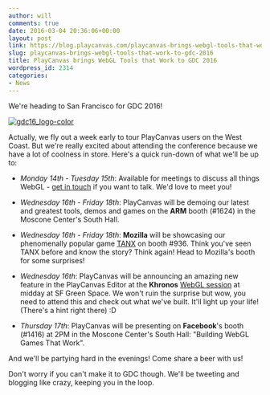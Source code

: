 ```yaml
---
author: will
comments: true
date: 2016-03-04 20:36:06+00:00
layout: post
link: https://blog.playcanvas.com/playcanvas-brings-webgl-tools-that-work-to-gdc-2016/
slug: playcanvas-brings-webgl-tools-that-work-to-gdc-2016
title: PlayCanvas brings WebGL Tools that Work to GDC 2016
wordpress_id: 2314
categories:
- News
---
```


We're heading to San Francisco for GDC 2016!

[![gdc16_logo-color](https://blog.playcanvas.com/wp-content/uploads/2016/03/gdc16_logo-color.png)](http://blog.playcanvas.com/wp-content/uploads/2016/03/gdc16_logo-color.png)

Actually, we fly out a week early to tour PlayCanvas users on the West Coast. But we're really excited about attending the conference because we have a lot of coolness in store. Here's a quick run-down of what we'll be up to:



	
  * _Monday 14th - Tuesday 15th_: Available for meetings to discuss all things WebGL - [get in touch](https://twitter.com/playcanvas) if you want to talk. We'd love to meet you!

	
  * _Wednesday 16th - Friday 18th_: PlayCanvas will be demoing our latest and greatest tools, demos and games on the **ARM** booth (#1624) in the Moscone Center's South Hall.

	
  * _Wednesday 16th - Friday 18th_: **Mozilla** will be showcasing our phenomenally popular game [TANX](http://tanx.playcanvas.com/) on booth #936. Think you've seen TANX before and know the story? Think again! Head to Mozilla's booth for some surprises!

	
  * _Wednesday 16th_: PlayCanvas will be announcing an amazing new feature in the PlayCanvas Editor at the **Khronos** [WebGL session](https://www.eventbrite.ca/e/webgl-gltf-session-tickets-21382183687) at midday at SF Green Space. We won't ruin the surprise but wow, you need to attend this and check out what we've built. It'll light up your life! (There's a hint right there) :D

	
  * _Thursday 17th_: PlayCanvas will be presenting on **Facebook**'s booth (#1416) at 2PM in the Moscone Center's South Hall: "Building WebGL Games That Work".


And we'll be partying hard in the evenings! Come share a beer with us!

Don't worry if you can't make it to GDC though. We'll be tweeting and blogging like crazy, keeping you in the loop.
